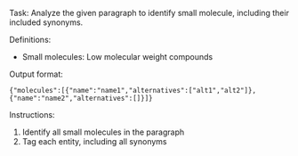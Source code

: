 Task:
Analyze the given paragraph to identify small molecule, including their included synonyms.

Definitions:
 - Small molecules: Low molecular weight compounds

Output format:
```
{"molecules":[{"name":"name1","alternatives":["alt1","alt2"]},{"name":"name2","alternatives":[]}]}
```

Instructions:
1. Identify all small molecules in the paragraph
2. Tag each entity, including all synonyms